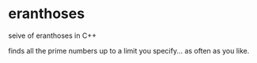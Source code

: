 # eranthoses
seive of eranthoses in C++

finds all the prime numbers up to a limit you specify... as often as you like.
